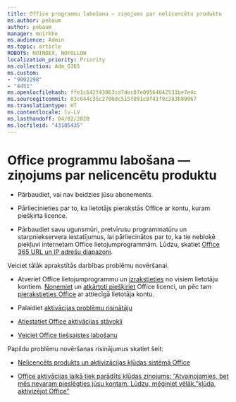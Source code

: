 ```yaml
---
title: Office programmu labošana — ziņojums par nelicencētu produktu
ms.author: pebaum
author: pebaum
manager: mnirkhe
ms.audience: Admin
ms.topic: article
ROBOTS: NOINDEX, NOFOLLOW
localization_priority: Priority
ms.collection: Adm_O365
ms.custom:
- "9002298"
- "4451"
ms.openlocfilehash: ffe1c642f43063cd7dec87e09564642531be7e4c
ms.sourcegitcommit: 83c644c35c2700dc515f091c8f41f9c283b89967
ms.translationtype: HT
ms.contentlocale: lv-LV
ms.lasthandoff: 04/02/2020
ms.locfileid: "43105435"
---
```

# <a name="fixing-office-apps-message---unlicensed-product"></a>Office programmu labošana — ziņojums par nelicencētu produktu

- Pārbaudiet, vai nav beidzies jūsu abonements.

- Pārliecinieties par to, ka lietotājs pierakstās Office ar kontu, kuram piešķirta licence.

- Pārbaudiet savu ugunsmūri, pretvīrusu programmatūru un starpniekservera iestatījumus, lai pārliecinātos par to, ka tie nebloķē piekļuvi internetam Office lietojumprogrammām. Lūdzu, skatiet [Office 365 URL un IP adrešu diapazoni](https://docs.microsoft.com/office365/enterprise/urls-and-ip-address-ranges).

Veiciet tālāk aprakstītās darbības problēmu novēršanai. 

- Atveriet Office lietojumprogrammu un [izrakstieties](https://support.office.com/article/5a20dc11-47e9-4b6f-945d-478cb6d92071) no visiem lietotāju kontiem. [Noņemiet](https://docs.microsoft.com/office365/admin/manage/remove-licenses-from-users?view=o365-worldwide) un [atkārtoti piešķiriet](https://docs.microsoft.com/office365/admin/manage/assign-licenses-to-users?view=o365-worldwide) Office licenci, un pēc tam [pierakstieties Office](https://support.office.com/article/628ea040-f265-49de-b986-be09c3ebf8a9) ar attiecīgā lietotāja kontu.

- Palaidiet [aktivācijas problēmu risinātāju](https://aka.ms/SARA-OfficeActivation-Alchemy)

- [Atiestatiet Office aktivācijas stāvokli](https://docs.microsoft.com/office365/troubleshoot/activation/reset-office-365-proplus-activation-state) 

- [Veiciet Office tiešsaistes labošanu](https://support.office.com/Article/7821d4b6-7c1d-4205-aa0e-a6b40c5bb88b?wt.mc_id=Alchemy_ClientDIA)

Papildu problēmu novēršanas risinājumus skatiet šeit: 

- [Nelicencēts produkts un aktivizācijas kļūdas sistēmā Office](https://support.office.com/Article/0d23d3c0-c19c-4b2f-9845-5344fedc4380?wt.mc_id=Alchemy_ClientDIA)

- [Office aktivācijas laikā tiek parādīts kļūdas ziņojums: “Atvainojamies, bet mēs nevaram pieslēgties jūsu kontam. Lūdzu, mēģiniet vēlāk."kļūda, aktivizējot Office”](https://docs.microsoft.com/office/troubleshoot/activation-installation/issue-when-activate-office-from-office-365)
